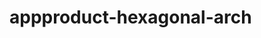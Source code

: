  # appproduct-hexagonal-arch                 
            
         
                       
        
                
                   
              
                      
       
       
           
     
   
   
   
 
